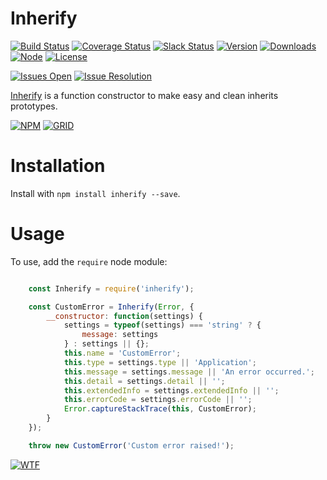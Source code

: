 # Inherify

[![Build Status][travis-badge]][travis-url]
[![Coverage Status][coverage-badge]][coverage-url]
[![Slack Status][slack-badge]][slack-url]
[![Version][version-badge]][npm-url]
[![Downloads][downloads-badge]][npm-url]
[![Node][node-badge]][npm-url]
[![License][license-badge]][license-url]

[![Issues Open][issues-open-badge]][issues-url]
[![Issue Resolution][issues-reso-badge]][issues-url]

[Inherify][site-url] is a function constructor to make easy and clean inherits prototypes.

[![NPM][npm-img]][npm-url]
[![GRID][coverage-img]][coverage-url]

Installation
============

Install with `npm install inherify --save`.

Usage
=====

To use, add the `require` node module:

```JavaScript

    const Inherify = require('inherify');

    const CustomError = Inherify(Error, {
        __constructor: function(settings) {
            settings = typeof(settings) === 'string' ? {
                message: settings
            } : settings || {};
            this.name = 'CustomError';
            this.type = settings.type || 'Application';
            this.message = settings.message || 'An error occurred.';
            this.detail = settings.detail || '';
            this.extendedInfo = settings.extendedInfo || '';
            this.errorCode = settings.errorCode || '';
            Error.captureStackTrace(this, CustomError);
        }
    });

    throw new CustomError('Custom error raised!');
```

[![WTF][wtfpl-img]][wtfpl-url]

[site-url]: http://inherify.rubeniskov.com

[npm-url]: https://www.npmjs.com/package/inherify
[npm-img]: https://nodei.co/npm/inherify.png?downloads=true

[travis-url]: https://travis-ci.org/rubeniskov/inherify?branch=master
[travis-badge]: https://travis-ci.org/rubeniskov/inherify.svg?style=flat-square

[license-url]: LICENSE
[license-badge]: https://img.shields.io/badge/license-WTFPL-blue.svg?style=flat-square

[coverage-url]: https://codecov.io/github/rubeniskov/inherify
[coverage-img]: https://codecov.io/gh/rubeniskov/inherify/branch/master/graphs/icicle.svg?width=400&height=72
[coverage-badge]: https://img.shields.io/codecov/c/github/rubeniskov/inherify.svg?style=flat-square

[slack-url]: http://slack.rubeniskov.com/
[slack-badge]: http://slack.rubeniskov.com/badge.svg?style=flat-square&maxAge=2592000

[version-badge]: https://img.shields.io/npm/v/inherify.svg?style=flat-square&maxAge=2592000
[downloads-badge]: https://img.shields.io/npm/dm/inherify.svg?style=flat-square&maxAge=2592000
[node-badge]: https://img.shields.io/node/v/inherify.svg?style=flat-square

[issues-url]: https://github.com/rubeniskov/inherify/issues
[issues-open-badge]: http://isitmaintained.com/badge/open/rubeniskov/inherify.svg
[issues-reso-badge]: http://isitmaintained.com/badge/resolution/rubeniskov/inherify.svg

[wtfpl-url]: http://www.wtfpl.net/
[wtfpl-img]: http://www.wtfpl.net/wp-content/uploads/2012/12/wtfpl.svg
